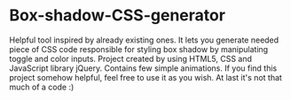 # Box-shadow-CSS-generator
Helpful tool inspired by already existing ones. 
It lets you generate needed piece of CSS code responsible for styling box shadow by manipulating toggle and color inputs. 
Project created by using HTML5, CSS and JavaScript library jQuery.
Contains few simple animations. 
If you find this project somehow helpful, feel free to use it as you wish. At last it's not that much of a code :)
